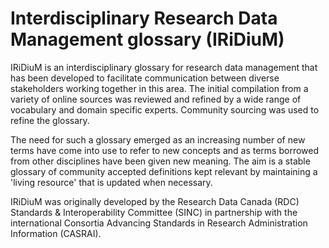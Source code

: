 # Interdisciplinary Research Data Management glossary (IRiDiuM)

IRiDiuM is an interdisciplinary glossary for research data management that has been developed to facilitate communication between diverse stakeholders working together in this area. The initial compilation from a variety of online sources was reviewed and refined by a wide range of vocabulary and domain specific experts. Community sourcing was used to refine the glossary.

The need for such a glossary emerged as an increasing number of new terms have come into use to refer to new concepts and as terms borrowed from other disciplines have been given new meaning. The aim is a stable glossary of community accepted definitions kept relevant by maintaining a 'living resource' that is updated when necessary.

IRiDiuM was originally developed by the Research Data Canada (RDC) Standards & Interoperability Committee (SINC) in partnership with the international Consortia Advancing Standards in Research Administration Information (CASRAI). 
